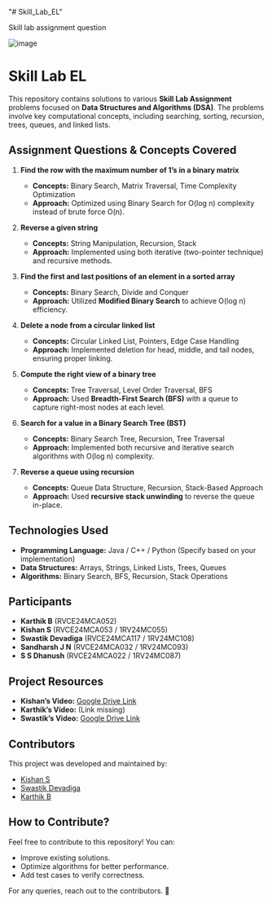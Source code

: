 


"# Skill_Lab_EL" 


Skill lab assignment question


![image](https://github.com/user-attachments/assets/32e3272e-5f19-4b36-ad77-9cfe4387edf9)

# **Skill Lab EL**  

This repository contains solutions to various **Skill Lab Assignment** problems focused on **Data Structures and Algorithms (DSA)**. The problems involve key computational concepts, including searching, sorting, recursion, trees, queues, and linked lists.  

## **Assignment Questions & Concepts Covered**  

1. **Find the row with the maximum number of 1’s in a binary matrix**  
   - **Concepts:** Binary Search, Matrix Traversal, Time Complexity Optimization  
   - **Approach:** Optimized using Binary Search for O(log n) complexity instead of brute force O(n).  

2. **Reverse a given string**  
   - **Concepts:** String Manipulation, Recursion, Stack  
   - **Approach:** Implemented using both iterative (two-pointer technique) and recursive methods.  

3. **Find the first and last positions of an element in a sorted array**  
   - **Concepts:** Binary Search, Divide and Conquer  
   - **Approach:** Utilized **Modified Binary Search** to achieve O(log n) efficiency.  

4. **Delete a node from a circular linked list**  
   - **Concepts:** Circular Linked List, Pointers, Edge Case Handling  
   - **Approach:** Implemented deletion for head, middle, and tail nodes, ensuring proper linking.  

5. **Compute the right view of a binary tree**  
   - **Concepts:** Tree Traversal, Level Order Traversal, BFS  
   - **Approach:** Used **Breadth-First Search (BFS)** with a queue to capture right-most nodes at each level.  

6. **Search for a value in a Binary Search Tree (BST)**  
   - **Concepts:** Binary Search Tree, Recursion, Tree Traversal  
   - **Approach:** Implemented both recursive and iterative search algorithms with O(log n) complexity.  

7. **Reverse a queue using recursion**  
   - **Concepts:** Queue Data Structure, Recursion, Stack-Based Approach  
   - **Approach:** Used **recursive stack unwinding** to reverse the queue in-place.  

## **Technologies Used**  
- **Programming Language:** Java / C++ / Python (Specify based on your implementation)  
- **Data Structures:** Arrays, Strings, Linked Lists, Trees, Queues  
- **Algorithms:** Binary Search, BFS, Recursion, Stack Operations  

## **Participants**  
- **Karthik B** (RVCE24MCA052)  
- **Kishan S** (RVCE24MCA053 / 1RV24MC055)  
- **Swastik Devadiga** (RVCE24MCA117 / 1RV24MC108)  
- **Sandharsh J N** (RVCE24MCA032 / 1RV24MC093)  
- **S S Dhanush** (RVCE24MCA022 / 1RV24MC087)  

## **Project Resources**  
- **Kishan’s Video:** [Google Drive Link](https://drive.google.com/drive/folders/1fd0nXD2AImU4n6BQqnHcBUAc7Z7x1sPt?usp=drive_link)  
- **Karthik’s Video:** (Link missing)  
- **Swastik’s Video:** [Google Drive Link](https://drive.google.com/drive/folders/1Y67LeNUjyz_HFSXwRouG4wr01XpOjn)  

## **Contributors**  
This project was developed and maintained by:  
- [Kishan S](https://github.com/Kishankharvi)  
- [Swastik Devadiga](https://github.com/swastikdevadiga1)  
- [Karthik B](https://github.com/karthikb1010)  

## **How to Contribute?**  
Feel free to contribute to this repository! You can:  
- Improve existing solutions.  
- Optimize algorithms for better performance.  
- Add test cases to verify correctness.  

For any queries, reach out to the contributors. 🚀
